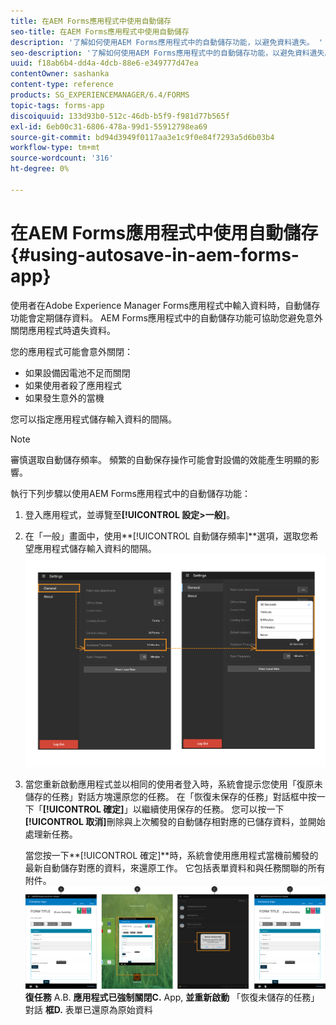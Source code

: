 ```yaml
---
title: 在AEM Forms應用程式中使用自動儲存
seo-title: 在AEM Forms應用程式中使用自動儲存
description: '了解如何使用AEM Forms應用程式中的自動儲存功能，以避免資料遺失。 '
seo-description: '了解如何使用AEM Forms應用程式中的自動儲存功能，以避免資料遺失。 '
uuid: f18ab6b4-dd4a-4dcb-88e6-e349777d47ea
contentOwner: sashanka
content-type: reference
products: SG_EXPERIENCEMANAGER/6.4/FORMS
topic-tags: forms-app
discoiquuid: 133d93b0-512c-46db-b5f9-f981d77b565f
exl-id: 6eb00c31-6806-478a-99d1-55912798ea69
source-git-commit: bd94d3949f0117aa3e1c9f0e84f7293a5d6b03b4
workflow-type: tm+mt
source-wordcount: '316'
ht-degree: 0%

---
```


# 在AEM Forms應用程式中使用自動儲存{#using-autosave-in-aem-forms-app}

使用者在Adobe Experience Manager Forms應用程式中輸入資料時，自動儲存功能會定期儲存資料。 AEM Forms應用程式中的自動儲存功能可協助您避免意外關閉應用程式時遺失資料。

您的應用程式可能會意外關閉：

* 如果設備因電池不足而關閉
* 如果使用者殺了應用程式
* 如果發生意外的當機

您可以指定應用程式儲存輸入資料的間隔。

>[!NOTE]
>
>審慎選取自動儲存頻率。 頻繁的自動保存操作可能會對設備的效能產生明顯的影響。

執行下列步驟以使用AEM Forms應用程式中的自動儲存功能：

1. 登入應用程式，並導覽至&#x200B;**[!UICONTROL 設定>一般]**。
1. 在「一般」畫面中，使用&#x200B;**[!UICONTROL 自動儲存頻率]**選項，選取您希望應用程式儲存輸入資料的間隔。
   [ ![設定自動儲存頻率](assets/using-autosave-freq-07.png)](assets/using-autosave-freq-07-1.png)

1. 當您重新啟動應用程式並以相同的使用者登入時，系統會提示您使用「復原未儲存的任務」對話方塊還原您的任務。 在「恢復未保存的任務」對話框中按一下「**[!UICONTROL 確定]**」以繼續使用保存的任務。 您可以按一下&#x200B;**[!UICONTROL 取消]**&#x200B;刪除與上次觸發的自動儲存相對應的已儲存資料，並開始處理新任務。

   當您按一下&#x200B;**[!UICONTROL 確定]**時，系統會使用應用程式當機前觸發的最新自動儲存對應的資料，來還原工作。 它包括表單資料和與任務關聯的所有附件。
   [ ![正在恢&#x200B;](assets/autosave-flow.png)](assets/using-autosave-freq-06.png)**復任務** A.B. **應用程式已強制關閉C.** App, **並重新啟動** 「恢復未儲存的任務」對話 **框D.** 表單已還原為原始資料
